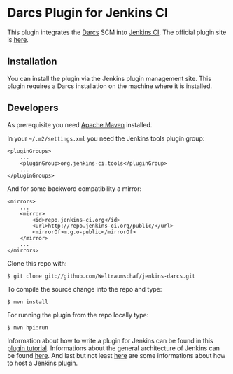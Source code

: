 # Darcs Plugin for Jenkins CI

This plugin integrates the [Darcs][1] SCM into [Jenkins CI][2]. The official plugin site
is [here][3].

## Installation

You can install the plugin via the Jenkins plugin management site. This plugin requires a
Darcs installation on the machine where it is installed.

## Developers

As prerequisite you need [Apache Maven][4] installed.

In your `~/.m2/settings.xml` you need the Jenkins tools plugin group:

    <pluginGroups>
        ...
        <pluginGroup>org.jenkins-ci.tools</pluginGroup>
        ...
    </pluginGroups>

And for some backword compatibility a mirror:

    <mirrors>
        ...
        <mirror>
            <id>repo.jenkins-ci.org</id>
            <url>http://repo.jenkins-ci.org/public/</url>
            <mirrorOf>m.g.o-public</mirrorOf>
        </mirror>
        ...
    </mirrors>

Clone this repo with:

    $ git clone git://github.com/Weltraumschaf/jenkins-darcs.git

To compile the source change into the repo and type:

    $ mvn install

For running the plugin from the repo locally type:

    $ mvn hpi:run

Information about how to write a plugin for Jenkins can be found in this [plugin tutorial][5].
Informations about the general architecture of Jenkins can be found [here][6]. And last but not
least [here][7] are some informations about how to host a Jenkins plugin.

[1]: http://darcs.net/
[2]: http://www.jenkins-ci.org/
[3]: http://wiki.jenkins-ci.org/display/JENKINS/Darcs+Plugin
[4]: http://maven.apache.org/
[5]: https://wiki.jenkins-ci.org/display/JENKINS/Plugin+tutorial
[6]: https://wiki.jenkins-ci.org/display/JENKINS/Architecture
[7]: https://wiki.jenkins-ci.org/display/JENKINS/Hosting+Plugins
